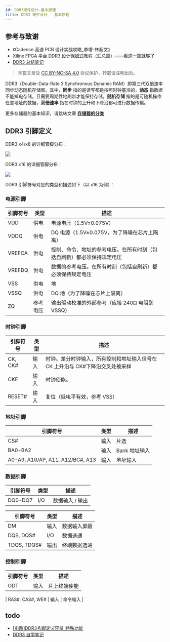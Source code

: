 ```yaml
---
id: DDR3硬件设计-基本原理
title: DDR3 硬件设计 - 基本原理
---
```


## 参考与致谢

- 《Cadence 高速 PCB 设计实战攻略\_李增-林超文》
- [Xilinx FPGA 平台 DDR3 设计保姆式教程（汇总篇）——看这一篇就够了](https://blog.csdn.net/m0_52840978/article/details/121191410?spm=1001.2014.3001.5501)
- [DDR3 总结笔记](https://mp.weixin.qq.com/s?__biz=Mzg5NDYyMzg3NQ==&mid=2247484794&idx=1&sn=b9f8acc771de990dcd941795330894d8&chksm=c01d8c96f76a0580216939860c46bf5edd289f14a306a92b60888f785e7146b7f71846eb9f46&token=203917856&lang=zh_CN#rd)

> 本篇文章受 [CC BY-NC-SA 4.0](https://creativecommons.org/licenses/by/4.0/deed.zh) 协议保护，转载请注明出处。


DDR3（Double-Data-Rate 3 Synchronous Dynamic RAM）即第三代双倍速率同步动态随机存储器。其中，**同步** 指的是读写都是按照时钟基准的，**动态** 指数据不能掉电存储，且需要周期性地刷新才能保持存储，**随机存储** 指的是可随机操作任意地址的数据，**双倍速率** 指在时钟的上升和下降沿都可进行数据传输。

更多存储器的基本知识，请跳转文章 [**存储器的分类**](https://wiki-power.com/%E5%AD%98%E5%82%A8%E5%99%A8%E7%9A%84%E5%88%86%E7%B1%BB)

## DDR3 引脚定义

DDR3 x4/x8 的详细管脚分布：

![](https://wiki-media-1253965369.cos.ap-guangzhou.myqcloud.com/img/20220501183947.png)

DDR3 x16 的详细管脚分布：

![](https://wiki-media-1253965369.cos.ap-guangzhou.myqcloud.com/img/20220501180003.png)

DDR3 引脚符号对应的类型和描述如下（以 x16 为例）：

### 电源引脚

| 引脚符号 | 类型     | 描述                                                                   |
| -------- | -------- | ---------------------------------------------------------------------- |
| VDD      | 供电     | 电源电压（1.5V±0.075V）                                                |
| VDDQ     | 供电     | DQ 电源（1.5V±0.075V，为了降噪在芯片上隔离）                           |
| VREFCA   | 供电     | 控制、命令、地址的参考电压。在所有时刻（包括自刷新）都必须保持规定电压 |
| VREFDQ   | 供电     | 数据的参考电压。在所有时刻（包括自刷新）都必须保持规定电压             |
| VSS      | 供电     | 地                                                                     |
| VSSQ     | 供电     | DQ 地（为了降噪在芯片上隔离）                                          |
| ZQ       | 参考电压 | 输出驱动校准的外部参考（应接 240Ω 电阻到 VSSQ）                        |

### 时钟引脚

| 引脚符号 | 类型 | 描述                                                                           |
| -------- | ---- | ------------------------------------------------------------------------------ |
| CK, CK#  | 输入 | 时钟。差分时钟输入，所有控制和地址输入信号在 CK 上升沿与 CK#下降沿交叉处被采样 |
| CKE      | 输入 | 时钟使能。                                                                     |
| RESET#   | 输入 | 复位（低电平有效，参考 VSS）                                                   |

### 地址引脚

| 引脚符号                         | 类型 | 描述          |
| -------------------------------- | ---- | ------------- |
| CS#                              | 输入 | 片选          |
| BA0-BA2                          | 输入 | Bank 地址输入 |
| A0-A9, A10/AP, A11, A12/BC#, A13 | 输入 | 地址输入      |

### 数据引脚

| 引脚符号 | 类型 | 描述            |
| -------- | ---- | --------------- |
| DQ0-DQ7  | I/O  | 数据输入 / 输出 |

| 引脚符号    | 类型 | 描述         |
| ----------- | ---- | ------------ |
| DM          | 输入 | 数据输入屏蔽 |
| DQS, DQS#   | I/O  | 数据选通     |
| TDQS, TDQS# | 输出 | 终端数据选通 |

### 控制引脚

| 引脚符号 | 类型 | 描述         |
| -------- | ---- | ------------ |
| ODT      | 输入 | 片上终端使能 |

| RAS#, CAS#, WE# | 输入 | 命令输入 |

## todo

- [[电路]DDR3*引脚定义*容量\_特殊功能](https://zhenhuizhang.tk/post/dian-lu-ddr3_-yin-jiao-ding-yi-_-rong-liang-_-te-shu-gong-neng/)
- [DDR3 自学笔记](https://zhuanlan.zhihu.com/p/97491454)
